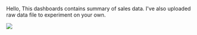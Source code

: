 Hello,
This dashboards contains summary of sales data.
I've also uploaded raw data file to experiment on your own.

![](https://i.imgur.com/c3rYcFy.png)
